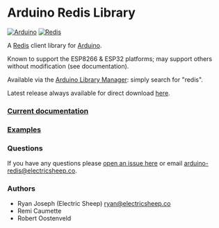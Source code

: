 # Arduino Redis Library

[![Arduino](https://www.vectorlogo.zone/logos/arduino/arduino-ar21.svg)](https://www.arduino.cc)
[![Redis](https://www.vectorlogo.zone/logos/redis/redis-ar21.svg)](https://redis.io/)

A [Redis](https://redis.io/) client library for [Arduino](https://www.arduino.cc). 

Known to support the ESP8266 & ESP32 platforms; may support others without modification (see documentation).

Available via the [Arduino Library Manager](https://www.arduino.cc/en/guide/libraries): simply search for "redis".

Latest release always available for direct download [here](https://github.com/electric-sheep-co/arduino-redis/releases/latest).

### [Current documentation](http://arduino-redis.com)

### [Examples](./examples)

### Questions

If you have any questions please [open an issue here](https://github.com/electric-sheep-co/arduino-redis/issues/new) or email [arduino-redis@electricsheep.co](mailto:arduino-redis@electricsheep.co).

### Authors
* Ryan Joseph (Electric Sheep) <ryan@electricsheep.co>
* Remi Caumette
* Robert Oostenveld
